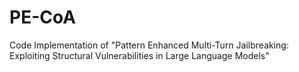 # PE-CoA
Code Implementation of "Pattern Enhanced Multi-Turn Jailbreaking: Exploiting Structural Vulnerabilities in Large Language Models"
